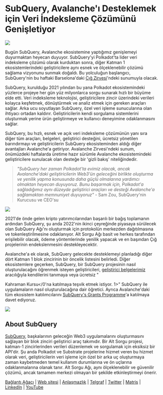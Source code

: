 # SubQuery, Avalanche'ı Desteklemek için Veri İndeksleme Çözümünü Genişletiyor

![](https://miro.medium.com/max/1400/1*TzciSe7GYLJs_2d9BoXXXQ.png)

Bugün SubQuery, Avalanche ekosistemine yaptığımız genişlemeyi duyurmaktan heyecan duyuyor. SubQuery'yi Polkadot'ta lider veri indeksleme çözümü olarak kurduktan sonra, diğer Katman 1 ekosistemlerindeki geliştiricilere aynı esnek ve ölçeklenebilir çözümü sağlama vizyonunu sunmak doğaldı. Bu yolculuğun başlangıcı, SubQuery'nin bu haftaki Barselona'daki [Çığ Zirvesi](https://www.avalanchesummit.com/agenda)'ndeki sunumuyla olacak.

SubQuery, kurulduğu 2021 yılından bu yana Polkadot ekosistemindeki yüzlerce projeye her gün yüz milyonlarca sorgu sunarak hızlı bir büyüme elde etti. Veri indeksleme teknolojisi, geliştiricilere zincir üzerindeki verileri kolayca keşfetmek, dönüştürmek ve analiz etmek için gereken araçları sağlar. Arka ucu soyutlayan SubQuery, özel veri işleme sunucularına olan ihtiyacı ortadan kaldırır. Geliştiricilerin kendi sorgulama sistemlerini oluşturmak yerine ürün geliştirmeye ve kullanıcı deneyimine odaklanmasını sağlar.

SubQuery, bu hızlı, esnek ve açık veri indeksleme çözümünün yanı sıra diğer tüm araçları, belgeleri, geliştirici desteğini, ücretsiz yönetilen barındırmayı ve geliştiricilerin SubQuery ekosisteminden aldığı diğer avantajları Avalanche'a getiriyor. Avalanche Zirvesi'ndeki sunum, önümüzdeki haftalarda üretime hazır sürümle Avalanche ekosistemindeki geliştiricilere sunulacak olan desteğe bir 'gizli bakış' niteliğindedir.

> _"SubQuery her zaman Polkadot'ta evimiz olacak, ancak Avalanche'daki geliştiricilerin Web3'ün geleceğini birlikte oluşturma ve yenilik yapma konusunda daha güçlü olmalarına yardımcı olmaktan heyecan duyuyoruz. Bunu başarmak için, Polkadot'a sağladığımız aynı düzeyde geliştirici araçları ve desteği Avalanche'a sağlamaktan memnuniyet duyuyoruz"_ - Sam Zou, SubQuery'nin Kurucusu ve CEO'su

![](https://miro.medium.com/max/1400/0*F6j717yuckn37cNe)

2021'de önde gelen kripto yatırımcılarından başarılı bir bağış toplamanın ardından SubQuery, şu anda 2022'nin ikinci çeyreğinde piyasaya sürülecek olan SubQuery Ağı'nı oluşturmak için protokolün merkezden dağıtılmasına ve tokenleştirilmesine odaklanıyor. Alt Sorgu Ağı basit ve herkes tarafından erişilebilir olacak, ödeme yöntemlerinde yenilik yapacak ve en başından Çığ projelerinin endekslenmesini destekleyecektir.

Avalanche'a ek olarak, SubQuery gelecekte desteklemeyi planladığı diğer dört Katman 1 blok zincirinin bir öncelik listesini belirledi. Diğer ekosistemlere geçerken, SubQuery, bir SubQuery projesinin nasıl oluşturulacağını öğrenmek isteyen geliştiricileri, [geliştirici belgelerimiz](https://doc.subquery.network/) aracılığıyla kendilerini tanımaya veya ücretsiz "

Kahraman Kursu</0'na katılmaya teşvik etmek istiyor. 1>" SubQuery ile uygulamaların nasıl oluşturulacağına dair öğretici. Ayrıca Avalanche'daki tüm ekosistem katılımcılarını [SubQuery's Grants Programme](https://subquery.network/grants)'a katılmaya davet ediyoruz.</p> 

![](https://miro.medium.com/max/1400/1*lvd3P9kg-PNhGIWLtBh8-A.jpeg)



## About SubQuery

[SubQuery](https://subquery.network), başkalarının geleceğin Web3 uygulamalarını oluşturmasını sağlayan bir blok zinciri geliştirici araç takımıdır. Bir Alt Sorgu projesi, katman-1 zincirlerinden verileri düzenlemek ve sorgulamak için eksiksiz bir API'dir. Şu anda Polkadot ve Substrate projelerine hizmet veren bu hizmet olarak veri, geliştiricilerin veri işleme için özel bir arka uç oluşturmaya zaman kaybetmeden temel kullanım durumlarına ve ön uçlarına odaklanmalarına olanak tanır. Alt Sorgu Ağı, aynı ölçeklenebilir ve güvenilir çözümü, ancak tamamen merkezi olmayan bir şekilde etkinleştirmeyi önerir.

​​[Bağlantı Ağacı](https://linktr.ee/subquerynetwork) | [Web sitesi](https://subquery.network/) | [Anlaşmazlık](https://discord.com/invite/78zg8aBSMG) | [Telgraf](https://t.me/subquerynetwork) | [Twitter](https://twitter.com/subquerynetwork) | [Matris](https://matrix.to/#/#subquery:matrix.org) | [LinkedIn](https://www.linkedin.com/company/subquery) | [YouTube](https://www.youtube.com/channel/UCi1a6NUUjegcLHDFLr7CqLw)
